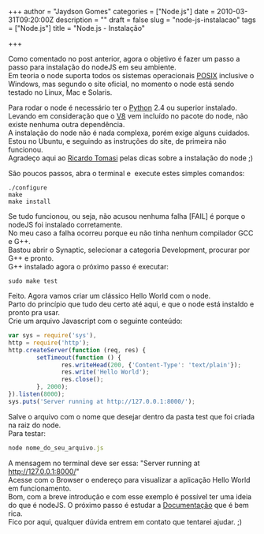 +++
author = "Jaydson Gomes"
categories = ["Node.js"]
date = 2010-03-31T09:20:00Z
description = ""
draft = false
slug = "node-js-instalacao"
tags = ["Node.js"]
title = "Node.js - Instalação"

+++

Como comentado no post anterior, agora o objetivo é fazer um passo a passo para instalação do nodeJS em seu ambiente.  
Em teoria o node suporta todos os sistemas operacionais [POSIX](http://pt.wikipedia.org/wiki/POSIX) inclusive o Windows, mas segundo o site oficial, no momento o node está sendo testado no Linux, Mac e Solaris.  

Para rodar o node é necessário ter o [Python](http://www.python.org/) 2.4 ou superior instalado.  
Levando em consideração que o [V8](http://code.google.com/p/v8/) vem incluído no pacote do node, não existe nenhuma outra dependência.  
A instalação do node não é nada complexa, porém exige alguns cuidados.  
Estou no Ubuntu, e seguindo as instruções do site, de primeira não funcionou.  
Agradeço aqui ao [Ricardo Tomasi](http://twitter.com/ricardobeat) pelas dicas sobre a instalação do node ;)  

São poucos passos, abra o terminal e  execute estes simples comandos:  
``` 
./configure
make
make install
```
Se tudo funcionou, ou seja, não acusou nenhuma falha [FAIL] é porque o nodeJS foi instalado corretamente.  
No meu caso a falha ocorreu porque eu não tinha nenhum compilador GCC e G++.  
Bastou abrir o Synaptic, selecionar a categoria Development, procurar por G++ e pronto.  
G++ instalado agora o próximo passo é executar:  
```
sudo make test
```

Feito. Agora vamos criar um clássico Hello World com o node.  
Parto do princípio que tudo deu certo até aqui, e que o node está instaldo e pronto pra usar.  
Crie um arquivo Javascript com o seguinte conteúdo:  

```javascript 
var sys = require('sys'),
http = require('http');
http.createServer(function (req, res) {
        setTimeout(function () {
               res.writeHead(200, {'Content-Type': 'text/plain'});
               res.write('Hello World');
               res.close();
        }, 2000);
}).listen(8000);
sys.puts('Server running at http://127.0.0.1:8000/');
```

Salve o arquivo com o nome que desejar dentro da pasta test que foi criada na raiz do node.  
Para testar:  
```javascript
node nome_do_seu_arquivo.js
```
A mensagem no terminal deve ser essa: "Server running at http://127.0.0.1:8000/"  
Acesse com o Browser o endereço para visualizar a aplicação Hello World em funcionamento.  
Bom, com a breve introdução e com esse exemplo é possível ter uma ideia do que é nodeJS. O próximo passo é estudar a [Documentação](http://nodejs.org/api.html) que é bem rica.  
Fico por aqui, qualquer dúvida entrem em contato que tentarei ajudar. ;)



